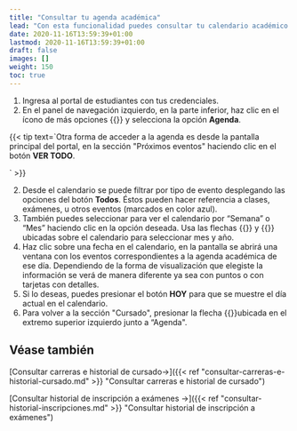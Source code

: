 ```yaml
---
title: "Consultar tu agenda académica"
lead: "Con esta funcionalidad puedes consultar tu calendario académico para filtrar y ver eventos a los que te has registrado como clases y exámenes. Con este calendario puedes tener una mejor organización."
date: 2020-11-16T13:59:39+01:00
lastmod: 2020-11-16T13:59:39+01:00
draft: false
images: []
weight: 150
toc: true
---
```


1. Ingresa al portal de estudiantes con tus credenciales.
1. En el panel de navegación izquierdo, en la parte inferior, haz clic en el ícono de más opciones {{<inline-icon image="more actions V.png" alt="more actions vertical icon">}} y selecciona la opción **Agenda**.

{{< tip text=`Otra forma de acceder a la agenda es desde la pantalla principal del portal, en la sección "Próximos eventos" haciendo clic en el botón <b>VER TODO</b>.
<br>

` >}}
</b>

2. Desde el calendario se puede filtrar por tipo de evento desplegando las opciones del botón **Todos**. Éstos pueden hacer referencia a clases, exámenes, u otros eventos (marcados en color azul).
3. También puedes seleccionar para ver el calendario por “Semana” o “Mes” haciendo clic en la opción deseada. Usa las flechas  {{<inline-icon image="navigate before.png" alt="arrow icon">}} y {{<inline-icon image="navigate next.png" alt="arrow icon">}} ubicadas sobre el calendario para seleccionar mes y año.
4. Haz clic sobre una fecha en el calendario, en la pantalla se abrirá una ventana con los eventos correspondientes a la agenda académica de ese día. Dependiendo de la forma de visualización que elegiste la información se verá de manera diferente ya sea con puntos o con tarjetas con detalles.
5. Si lo deseas, puedes presionar el botón **HOY** para que se muestre el día actual en el calendario.
6. Para volver a la sección "Cursado", presionar la flecha {{<inline-icon image="navigate before.png" alt="arrow icon">}}ubicada en el extremo superior izquierdo junto a “Agenda".

## Véase también 

[Consultar carreras e historial de cursado→]({{< ref "consultar-carreras-e-historial-cursado.md" >}} "Consultar carreras e historial de cursado")
<br>

[Consultar historial de inscripción a exámenes →]({{< ref "consultar-historial-inscripciones.md" >}} "Consultar historial de inscripción a exámenes")
